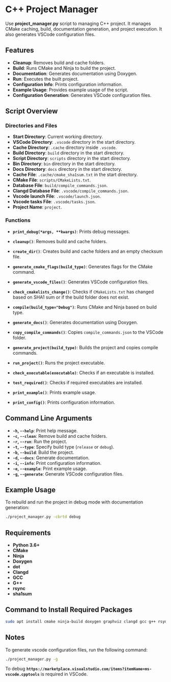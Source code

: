 # C++ Project Manager

Use **project_manager.py** script to managing C++ project. It manages CMake caching, build, documentation generation, and project execution. It also generates VSCode configuration files.

## Features

- **Cleanup**: Removes build and cache folders.
- **Build**: Runs CMake and Ninja to build the project.
- **Documentation**: Generates documentation using Doxygen.
- **Run**: Executes the built project.
- **Configuration Info**: Prints configuration information.
- **Example Usage**: Provides example usage of the script.
- **Configuration Generation**: Generates VSCode configuration files.

## Script Overview

### Directories and Files

- **Start Directory**: Current working directory.
- **VSCode Directory**: `.vscode` directory in the start directory.
- **Cache Directory**: `.cache` directory inside `.vscode`.
- **Build Directory**: `build` directory in the start directory.
- **Script Directory**: `scripts` directory in the start directory.
- **Bin Directory**: `bin` directory in the start directory.
- **Docs Directory**: `docs` directory in the start directory.
- **Cache File**: `.cache/cmake_sha1sum.txt` in the start directory.
- **CMake File**: `scripts/CMakeLists.txt`.
- **Database File**: `build/compile_commands.json`.
- **Clangd Database File**: `.vscode/compile_commands.json`.
- **Vscode launch File**: `.vscode/launch.json`.
- **Vscode tasks File**: `.vscode/tasks.json`.
- **Project Name**: `project`.

### Functions

- **`print_debug(*args, **kwargs)`**: Prints debug messages.

- **`cleanup()`**: Removes build and cache folders.

- **`create_dir()`**: Creates build and cache folders and an empty checksum file.

- **`generate_cmake_flags(build_type)`**: Generates flags for the CMake command.

- **`generate_vscode_files()`**: Generates VSCode configuration files.

- **`check_cmakelists_change()`**: Checks if `CMakeLists.txt` has changed based on SHA1 sum or if the build folder does not exist.

- **`compile(build_type="Debug")`**: Runs CMake and Ninja based on build type.

- **`generate_docs()`**: Generates documentation using Doxygen.

- **`copy_compile_commands()`**: Copies `compile_commands.json` to the VSCode folder.

- **`generate_project(build_type)`**: Builds the project and copies compile commands.

- **`run_project()`**: Runs the project executable.

- **`check_executable(executable)`**: Checks if an executable is installed.

- **`test_required()`**: Checks if required executables are installed.

- **`print_example()`**: Prints example usage.

- **`print_config()`**: Prints configuration information.

## Command Line Arguments

- **`-h`, `--help`**: Print help message.
- **`-c`, `--clean`**: Remove build and cache folders.
- **`-r`, `--run`**: Run the project.
- **`-t`, `--type`**: Specify build type (`release` or `debug`).
- **`-b`, `--build`**: Build the project.
- **`-d`, `--docs`**: Generate documentation.
- **`-i`, `--info`**: Print configuration information.
- **`-e`, `--example`**: Print example usage.
- **`-g`, `--generate`**: Generate VSCode configuration files.

## Example Usage

To rebuild and run the project in debug mode with documentation generation:
```bash
./project_manager.py -cbrtd debug
```

## Requirements

- **Python 3.6+**
- **CMake**
- **Ninja**
- **Doxygen**
- **dot**
- **Clangd**
- **GCC**
- **G++**
- **rsync**
- **sha1sum**

## Command to Install Required Packages
```bash
sudo apt install cmake ninja-build doxygen graphviz clangd gcc g++ rsync coreutils
```

## Notes
To generate vscode configuration files, run the following command:
```bash
./project_manager.py -g
```
To debug **`https://marketplace.visualstudio.com/items?itemName=ms-vscode.cpptools`** is required in VSCode.